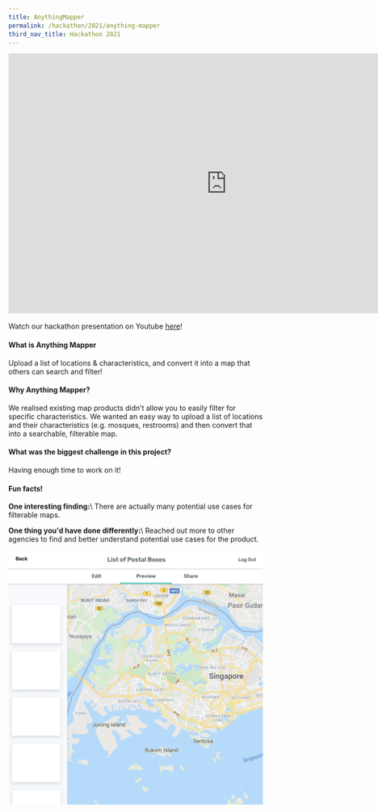 ```yaml
---
title: AnythingMapper
permalink: /hackathon/2021/anything-mapper
third_nav_title: Hackathon 2021
---
```

<iframe src="https://docs.google.com/presentation/d/e/2PACX-1vQjcJ0yrCeyOkAOG4Uo89q9SAuaqP6vfcgeriGcokpZXN8rcSS421dKyk3mrm41DaPJrDV0E157ipI8/embed?start=false&loop=false&delayms=3000" frameborder="0" width="864" height="515" allowfullscreen="true" mozallowfullscreen="true" webkitallowfullscreen="true"></iframe>

Watch our hackathon presentation on Youtube [here](https://www.youtube.com/embed/O4l-eQldRH8)!

#### What is Anything Mapper
Upload a list of locations & characteristics, and convert it into a map that others can search and filter!

#### Why Anything Mapper?
We realised existing map products didn’t allow you to easily filter for specific characteristics. We wanted an easy way to upload a list of locations and their characteristics (e.g. mosques, restrooms) and then convert that into a searchable, filterable map.

#### What was the biggest challenge in this project? 
Having enough time to work on it!


#### Fun facts!
**One interesting finding:**\\
There are actually many potential use cases for filterable maps.

**One thing you'd have done differently:**\\
Reached out more to other agencies to find and better understand potential use cases for the product.

![Anything Mapper product image](/images/AnythingMapper_snapshot.png)
